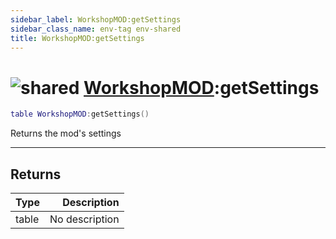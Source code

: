 ```yaml
---
sidebar_label: WorkshopMOD:getSettings
sidebar_class_name: env-tag env-shared
title: WorkshopMOD:getSettings
---
```


# <img src='/img/wiki/shared.png' alt='shared' classname='env-tag' /> [WorkshopMOD](../workshopmod/README.md):getSettings

```lua
table WorkshopMOD:getSettings()
```

Returns the mod's settings<br/>

-----------------
## Returns

| Type   | Description |
| ------ | ----------: |
| table | No description |
